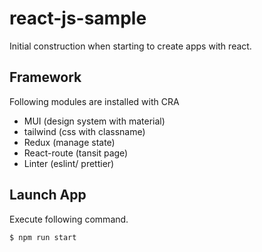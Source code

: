 # react-js-sample
Initial construction when starting to create apps with react.

## Framework
Following modules are installed with CRA
- MUI (design system with material)
- tailwind (css with classname)
- Redux (manage state)
- React-route (tansit page)
- Linter (eslint/ prettier)

## Launch App
Execute following command.
```
$ npm run start
```